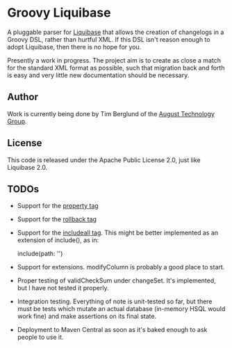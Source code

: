 # Groovy Liquibase
A pluggable parser for [Liquibase](http://liquibase.org) that allows the creation of changelogs in a Groovy DSL, rather than hurtful XML. If this DSL isn't reason enough to adopt Liquibase, then there is no hope for you. 

Presently a work in progress. The project aim is to create as close a match for the standard XML format as possible, such that migration back and forth is easy and very little new documentation should be necessary.

## Author
Work is currently being done by Tim Berglund of the [August Technology Group](http://augusttechgroup.com).

## License
This code is released under the Apache Public License 2.0, just like Liquibase 2.0.

## TODOs

 * Support for the [property tag](http://www.liquibase.org/manual/changelog_parameters)
 * Support for the [rollback tag](http://www.liquibase.org/manual/rollback)
 * Support for the [includeall tag](http://www.liquibase.org/manual/includeall). This might be better implemented as an extension of include(), as in:
 
	include(path: '')
    
 * Support for extensions. modifyColumn is probably a good place to start.
 * Proper testing of validCheckSum under changeSet. It's implemented, but I have not tested it properly.
 * Integration testing. Everything of note is unit-tested so far, but there must be tests which mutate an actual database (in-memory HSQL would work fine) and make assertions on its final state.
 * Deployment to Maven Central as soon as it's baked enough to ask people to use it.